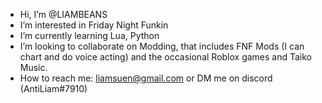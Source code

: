 - Hi, I’m @LIAMBEANS
- I’m interested in Friday Night Funkin
- I’m currently learning Lua, Python
- I’m looking to collaborate on Modding, that includes FNF Mods (I can chart and do voice acting) and the occasional Roblox games and Taiko Music.
- How to reach me: liamsuen@gmail.com or DM me on discord (AntiLiam#7910)

<!---
LIAMBEANS/LIAMBEANS is a ✨ special ✨ repository because its `README.md` (this file) appears on your GitHub profile.
You can click the Preview link to take a look at your changes.
--->
